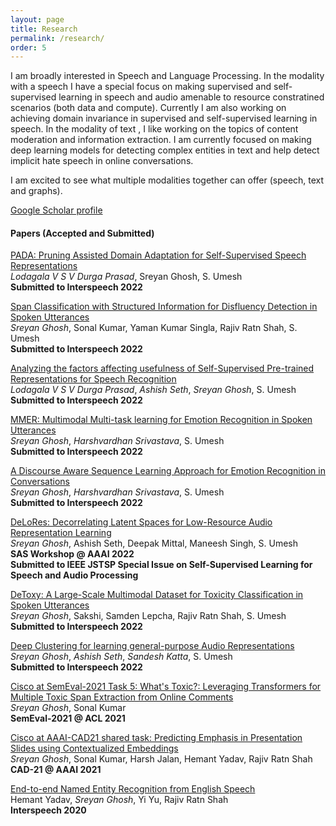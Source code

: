 ```yaml
---
layout: page
title: Research
permalink: /research/
order: 5
---
```

I am broadly interested in Speech and Language Processing. In the modality with a speech I have a special focus on making supervised and self-supervised learning in speech and audio amenable to resource constratined scenarios (both data and compute). Currently I am also working on achieving domain invariance in supervised and self-supervised learning in speech. In the modality of text , I like working on the topics of content moderation and information extraction. I am currently focused on making deep learning models for detecting complex entities in text and help detect implicit hate speech in online conversations.

I am excited to see what multiple modalities together can offer (speech, text and graphs).

[Google Scholar profile](https://scholar.google.com/citations?user=5HKZJHAAAAAJ&hl=en)

#### **Papers (Accepted and Submitted)**

[PADA: Pruning Assisted Domain Adaptation for Self-Supervised Speech Representations](http://arxiv.org/abs/2203.16965)   
*Lodagala V S V Durga Prasad*, Sreyan Ghosh, S. Umesh   
**Submitted to Interspeech 2022**  

[Span Classification with Structured Information for Disfluency Detection in Spoken Utterances](http://arxiv.org/abs/2203.16028)   
*Sreyan Ghosh*, Sonal Kumar, Yaman Kumar Singla, Rajiv Ratn Shah, S. Umesh   
**Submitted to Interspeech 2022**  

[Analyzing the factors affecting usefulness of Self-Supervised Pre-trained Representations for Speech Recognition](http://arxiv.org/abs/2203.16973)   
*Lodagala V S V Durga Prasad*, *Ashish Seth*, *Sreyan Ghosh*, S. Umesh  
**Submitted to Interspeech 2022**  

[MMER: Multimodal Multi-task learning for Emotion Recognition in Spoken Utterances](http://arxiv.org/abs/2203.16794)   
*Sreyan Ghosh*, *Harshvardhan Srivastava*, S. Umesh   
**Submitted to Interspeech 2022**  

[A Discourse Aware Sequence Learning Approach for Emotion Recognition in Conversations](http://arxiv.org/abs/2203.16799)   
*Sreyan Ghosh*, *Harshvardhan Srivastava*, S. Umesh   
**Submitted to Interspeech 2022**  

[DeLoRes: Decorrelating Latent Spaces for Low-Resource Audio Representation Learning](https://arxiv.org/abs/2203.13628)  
*Sreyan Ghosh*, Ashish Seth, Deepak Mittal, Maneesh Singh, S. Umesh   
**SAS Workshop @ AAAI 2022**  
**Submitted to IEEE JSTSP Special Issue on Self-Supervised Learning for Speech and Audio Processing**  

[DeToxy: A Large-Scale Multimodal Dataset for Toxicity Classification in Spoken Utterances](https://arxiv.org/pdf/2110.07592.pdf)  
*Sreyan Ghosh*, Sakshi, Samden Lepcha, Rajiv Ratn Shah, S. Umesh  
**Submitted to Interspeech 2022**

[Deep Clustering for learning general-purpose Audio Representations](https://arxiv.org/pdf/2110.08895.pdf)  
*Sreyan Ghosh*, *Ashish Seth*, *Sandesh Katta*, S. Umesh  
**Submitted to Interspeech 2022**  

[Cisco at SemEval-2021 Task 5: What's Toxic?: Leveraging Transformers for Multiple Toxic Span Extraction from Online Comments](https://aclanthology.org/2021.semeval-1.29.pdf)  
*Sreyan Ghosh*, Sonal Kumar  
**SemEval-2021 @ ACL 2021**  

[Cisco at AAAI-CAD21 shared task: Predicting Emphasis in Presentation Slides using Contextualized Embeddings](https://arxiv.org/pdf/2101.11422.pdf)  
*Sreyan Ghosh*, Sonal Kumar, Harsh Jalan, Hemant Yadav, Rajiv Ratn Shah  
**CAD-21 @ AAAI 2021**  

[End-to-end Named Entity Recognition from English Speech](https://www.isca-speech.org/archive_v0/Interspeech_2020/pdfs/2482.pdf)  
Hemant Yadav, *Sreyan Ghosh*, Yi Yu, Rajiv Ratn Shah  
**Interspeech 2020**  
